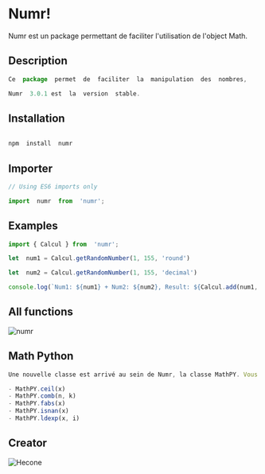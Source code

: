 # Numr!

Numr est un package permettant de faciliter l'utilisation de l'object Math.

## Description

```js
Ce  package  permet  de  faciliter  la  manipulation  des  nombres,

Numr  3.0.1 est  la  version  stable.
```

## Installation
  
```js

npm  install  numr

```

## Importer

```js
// Using ES6 imports only

import  numr  from  'numr';
```

## Examples

```js
import { Calcul } from  'numr';

let  num1 = Calcul.getRandomNumber(1, 155, 'round')

let  num2 = Calcul.getRandomNumber(1, 155, 'decimal')

console.log(`Num1: ${num1} + Num2: ${num2}, Result: ${Calcul.add(num1, num2)}`)
```

## All functions

![numr](https://cdn.discordapp.com/attachments/747623504681238528/999719534095257771/code.png)

## Math Python

```js
Une nouvelle classe est arrivé au sein de Numr, la classe MathPY. Vous pourrez utiliser des méthodes seulement disponible en Python sur JavaScript. Il en existe seulement 5 pour le moment.

- MathPY.ceil(x)
- MathPY.comb(n, k)
- MathPY.fabs(x)
- MathPY.isnan(x)
- MathPY.ldexp(x, i)
```

## Creator

![Hecone](https://media.discordapp.net/attachments/747623504681238528/999718283831947365/unknown.png)